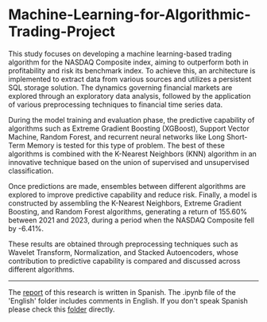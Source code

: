 # Machine-Learning-for-Algorithmic-Trading-Project

This study focuses on developing a machine learning-based trading algorithm for the NASDAQ Composite index, aiming to outperform both in profitability and risk its benchmark index. To achieve this, an architecture is implemented to extract data from various sources and utilizes a persistent SQL storage solution. The dynamics governing financial markets are explored through an exploratory data analysis, followed by the application of various preprocessing techniques to financial time series data.

During the model training and evaluation phase, the predictive capability of algorithms such as Extreme Gradient Boosting (XGBoost), Support Vector Machine, Random Forest, and recurrent neural networks like Long Short-Term Memory is tested for this type of problem. The best of these algorithms is combined with the K-Nearest Neighbors (KNN) algorithm in an innovative technique based on the union of supervised and unsupervised classification.

Once predictions are made, ensembles between different algorithms are explored to improve predictive capability and reduce risk. Finally, a model is constructed by assembling the K-Nearest Neighbors, Extreme Gradient Boosting, and Random Forest algorithms, generating a return of 155.60% between 2021 and 2023, during a period when the NASDAQ Composite fell by -6.41%.

These results are obtained through preprocessing techniques such as Wavelet Transform, Normalization, and Stacked Autoencoders, whose contribution to predictive capability is compared and discussed across different algorithms.

***

The [report](https://github.com/gabresman/Machine-Learning-for-Algorithmic-Trading-Project/blob/main/ML4T%20report.pdf) of this research is written in Spanish. The .ipynb file of the 'English' folder includes comments in English. If you don't speak Spanish please check this [folder](https://github.com/gabresman/Machine-Learning-for-Algorithmic-Trading-Project/tree/main/English) directly.
